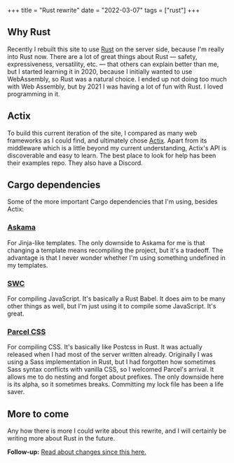 +++
title = "Rust rewrite"
date = "2022-03-07"
tags = ["rust"]
+++

## Why Rust

Recently I rebuilt this site to use [Rust](https://www.rust-lang.org/) on the server side, because I'm really into Rust now. There are a lot of great things about Rust — safety, expressiveness, versatility, etc. — that others can explain better than me, but I started learning it in 2020, because I initially wanted to use WebAssembly, so Rust was a natural choice. I ended up not doing too much with Web Assembly, but by 2021 I was having a lot of fun with Rust. I loved programming in it.

## Actix

To build this current iteration of the site, I compared as many web frameworks as I could find, and ultimately chose [Actix](https://actix.rs/). Apart from its middleware which is a little beyond my current understanding, Actix's API is discoverable and easy to learn. The best place to look for help has been their examples repo. They also have a Discord.

## Cargo dependencies

Some of the more important Cargo dependencies that I'm using, besides Actix:

### [Askama](https://github.com/djc/askama)

For Jinja-like templates. The only downside to Askama for me is that changing a template means recompiling the project, but it's a tradeoff. The advantage is that I never wonder whether I'm using something undefined in my templates.

### [SWC](https://swc.rs/)

For compiling JavaScript. It's basically a Rust Babel. It does aim to be many other things as well, but I'm just using it to compile some JavaScript. It's great.

### [Parcel CSS](https://parceljs.org/blog/parcel-css/)

For compiling CSS. It's basically like Postcss in Rust. It was actually released when I had most of the server written already. Originally I was using a Sass implementation in Rust, but I had forgotten how sometimes Sass syntax conflicts with vanilla CSS, so I welcomed Parcel's arrival. It allows me to do nesting and forget about prefixes. The only downside here is its alpha, so it sometimes breaks. Committing my lock file has been a life saver.

## More to come

Any how there is more I could write about this rewrite, and I will certainly be writing more about Rust in the future.

<div class="interstitial">
	<strong>Follow-up:</strong> <a href="/posts/updated-cargo-dependencies/">Read about changes since this here.</a>
</div>
